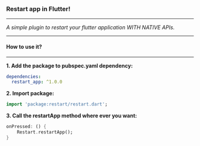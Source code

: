 ### Restart app in Flutter!

------------

*A simple plugin to restart your flutter application WITH NATIVE APIs.*

------------
#### How to use it?
------------
**1.  Add the package to pubspec.yaml dependency:**
```yaml
dependencies:
  restart_app: ^1.0.0
```
**2. Import package:**
```dart
import 'package:restart/restart.dart';
```
**3. Call the restartApp method where ever you want:**
```dart
onPressed: () {
    Restart.restartApp();
}
```